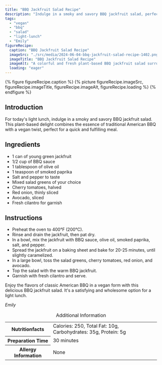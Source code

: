 ```yaml
---
title: "BBQ Jackfruit Salad Recipe"
description: "Indulge in a smoky and savory BBQ jackfruit salad, perfect for a light lunch. This vegan twist on classic American BBQ is quick, fulfilling, and bursting with flavor."
tags:
  - "vegan"
  - "bbq"
  - "salad"
  - "light-lunch"
  - "Emily"
figureRecipe: 
  caption: "BBQ Jackfruit Salad Recipe"
  imageSrc: "./src/media/2024-06-04-bbq-jackfruit-salad-recipe-1402.png"
  imageTitle: "BBQ Jackfruit Salad Recipe"
  imageAlt: "A colorful and fresh plant-based BBQ jackfruit salad surrounded by vibrant salad greens, cherry tomatoes, red onions, and avocado slices on a simple, elegant table setting."
  loading: "eager"
---
```


{% figure figureRecipe.caption %}
{% picture figureRecipe.imageSrc, figureRecipe.imageTitle, figureRecipe.imageAlt, figureRecipe.loading %}
{% endfigure %}

## Introduction

For today's light lunch, indulge in a smoky and savory BBQ jackfruit salad. This plant-based delight combines the essence of traditional American BBQ with a vegan twist, perfect for a quick and fulfilling meal.

## Ingredients

- 1 can of young green jackfruit
- 1/2 cup of BBQ sauce
- 1 tablespoon of olive oil
- 1 teaspoon of smoked paprika
- Salt and pepper to taste
- Mixed salad greens of your choice
- Cherry tomatoes, halved
- Red onion, thinly sliced
- Avocado, sliced
- Fresh cilantro for garnish

## Instructions

- Preheat the oven to 400°F (200°C).
- Rinse and drain the jackfruit, then pat dry.
- In a bowl, mix the jackfruit with BBQ sauce, olive oil, smoked paprika, salt, and pepper.
- Spread the jackfruit on a baking sheet and bake for 20-25 minutes, until slightly caramelized.
- In a large bowl, toss the salad greens, cherry tomatoes, red onion, and avocado.
- Top the salad with the warm BBQ jackfruit.
- Garnish with fresh cilantro and serve.

Enjoy the flavors of classic American BBQ in a vegan form with this delicious BBQ jackfruit salad. It's a satisfying and wholesome option for a light lunch.

*Emily*

<table><caption class='sr-only'>Additional Information</caption><tr><th>Nutritionfacts</th><td>Calories: 250, Total Fat: 10g, Carbohydrates: 35g, Protein: 5g&nbsp;</td></tr><tr><th>Preparation Time</th><td>30 minutes&nbsp;</td></tr><tr><th>Allergy Information</th><td>None&nbsp;</td></tr></table>

